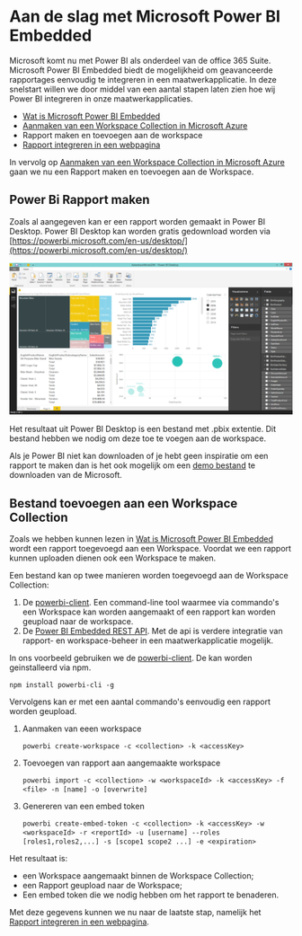 [Aanmaken van een Workspace Collection in Microsoft Azure]:/create-workspace-collection.md
[Rapport maken en toevoegen aan de workspace]:/create-add-report.md
[Rapport integreren in een webpagina]: /integrate-report.md
[Wat is Microsoft Power BI Embedded]: /readme.md

# Aan de slag met Microsoft Power BI Embedded

Microsoft komt nu met Power BI als onderdeel van de office 365 Suite. Microsoft Power BI Embedded biedt de mogelijkheid om geavanceerde rapportages eenvoudig te integreren in een maatwerkapplicatie. In deze snelstart willen we door middel van een aantal stapen laten zien hoe wij Power BI integreren in onze maatwerkapplicaties.

* [Wat is Microsoft Power BI Embedded]
* [Aanmaken van een Workspace Collection in Microsoft Azure]
* Rapport maken en toevoegen aan de workspace
* [Rapport integreren in een webpagina]

In vervolg op [Aanmaken van een Workspace Collection in Microsoft Azure] gaan we nu een Rapport maken en toevoegen aan de Workspace.

## Power Bi Rapport maken

Zoals al aangegeven kan er een rapport worden gemaakt in Power BI Desktop. Power BI Desktop kan worden gratis gedownload worden via [https://powerbi.microsoft.com/en-us/desktop/](https://powerbi.microsoft.com/en-us/desktop/)

![Power BI Desktop](/content/ife-power-bi-desktop.png "Power BI Desktop")

Het resultaat uit Power BI Desktop is een bestand met .pbix extentie. Dit bestand hebben we nodig om deze toe te voegen aan de workspace.

Als je Power BI niet kan downloaden of je hebt geen inspiratie om een rapport te maken dan is het ook mogelijk om een [demo bestand](http://go.microsoft.com/fwlink/?LinkID=780547) te downloaden van de Microsoft. 

## Bestand toevoegen aan een Workspace Collection

Zoals we hebben kunnen lezen in [Wat is Microsoft Power BI Embedded] wordt een rapport toegevoegd aan een Workspace. Voordat we een rapport kunnen uploaden dienen ook een Workspace te maken.

[powerbi-client]: https://github.com/Microsoft/PowerBI-Cli

Een bestand kan op twee manieren worden toegevoegd aan de Workspace Collection:
1. De [powerbi-client]. Een command-line tool waarmee via commando's een Workspace kan worden aangemaakt of een rapport kan worden geupload naar de workspace.
2. De [Power BI Embedded REST API](https://github.com/Microsoft/PowerBI-Cli). Met de api is verdere integratie van rapport- en workspace-beheer in een maatwerkapplicatie mogelijk.

In ons voorbeeld gebruiken we de [powerbi-client]. De kan worden geinstalleerd via npm.
                   
    npm install powerbi-cli -g

Vervolgens kan er met een aantal commando's eenvoudig een rapport worden geupload.

1. Aanmaken van eeen workspace

       powerbi create-workspace -c <collection> -k <accessKey>

2. Toevoegen van rapport aan aangemaakte workspace

       powerbi import -c <collection> -w <workspaceId> -k <accessKey> -f <file> -n [name] -o [overwrite]

3. Genereren van een embed token

       powerbi create-embed-token -c <collection> -k <accessKey> -w <workspaceId> -r <reportId> -u [username] --roles [roles1,roles2,...] -s [scope1 scope2 ...] -e <expiration>

Het resultaat is:
* een Workspace aangemaakt binnen de Workspace Collection;
* een Rapport geupload naar de Workspace;
* Een embed token die we nodig hebben om het rapport te benaderen.

Met deze gegevens kunnen we nu naar de laatste stap, namelijk het [Rapport integreren in een webpagina].